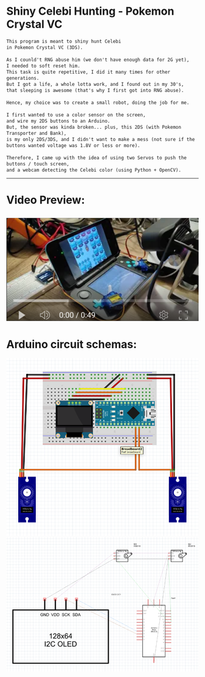 Shiny Celebi Hunting - Pokemon Crystal VC
===

```
This program is meant to shiny hunt Celebi
in Pokemon Crystal VC (3DS).

As I counld't RNG abuse him (we don't have enough data for 2G yet),
I needed to soft reset him.
This task is quite repetitive, I did it many times for other generations.
But I got a life, a whole lotta work, and I found out in my 30's,
that sleeping is awesome (that's why I first got into RNG abuse).

Hence, my choice was to create a small robot, doing the job for me.

I first wanted to use a color sensor on the screen,
and wire my 2DS buttons to an Arduino.
But, the sensor was kinda broken... plus, this 2DS (with Pokemon Transporter and Bank),
is my only 2DS/3DS, and I didn't want to make a mess (not sure if the buttons wanted voltage was 1.8V or less or more).

Therefore, I came up with the idea of using two Servos to push the buttons / touch screen,
and a webcam detecting the Celebi color (using Python + OpenCV).
```
---

Video Preview:
=

[![Preview](./misc/video-preview.png)](https://youtu.be/XSQ7xHX5vxI)
---

Arduino circuit schemas:
=

![breadboard](./misc/breadboard-pic.png)
![schematic](./misc/schematic-pic.png)

